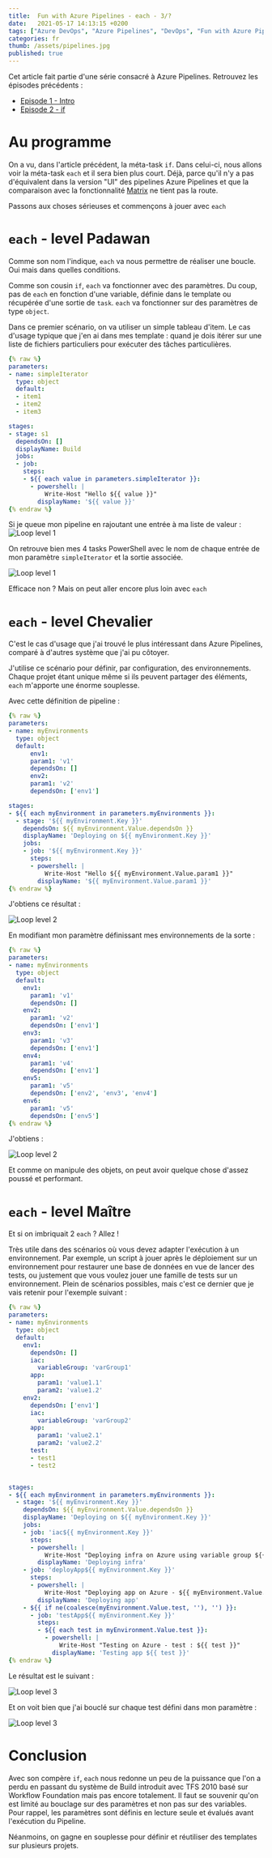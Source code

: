 ```yaml
---
title:  Fun with Azure Pipelines - each - 3/?
date:   2021-05-17 14:13:15 +0200
tags: ["Azure DevOps", "Azure Pipelines", "DevOps", "Fun with Azure Pipelines"]
categories: fr
thumb: /assets/pipelines.jpg
published: true
---
```


Cet article fait partie d'une série consacré à Azure Pipelines. Retrouvez les épisodes précédents :

- [Episode 1 - Intro](/fr/2021/04/12/fun-wit-azure-pipelines-1.html)
- [Episode 2 - if](/fr/2021/05/13/fun-wit-azure-pipelines-2.html)

# Au programme

On a vu, dans l'article précédent, la méta-task ```if```. Dans celui-ci, nous allons voir la méta-task ```each``` et il sera bien plus court. Déjà, parce qu'il n'y a pas d'équivalent dans la version "UI" des pipelines Azure Pipelines et que la comparaison avec la fonctionnalité [Matrix](https://docs.microsoft.com/en-us/azure/devops/pipelines/yaml-schema?view=azure-devops&tabs=schema%2Cparameter-schema#matrix) ne tient pas la route.

Passons aux choses sérieuses et commençons à jouer avec ```each```

# ```each``` - level Padawan

Comme son nom l'indique, ```each``` va nous permettre de réaliser une boucle. Oui mais dans quelles conditions.

Comme son cousin ```if```, ```each``` va fonctionner avec des paramètres. Du coup, pas de ```each``` en fonction d'une variable, définie dans le template ou récupérée d'une sortie de ```task```. ```each``` va fonctionner sur des paramètres de type ```object```.

Dans ce premier scénario, on va utiliser un simple tableau d'item. Le cas d'usage typique que j'en ai dans mes template : quand je dois itérer sur une liste de fichiers particuliers pour exécuter des tâches particulières.

```yaml
{% raw %}
parameters:
- name: simpleIterator
  type: object
  default:
  - item1
  - item2
  - item3

stages:
- stage: s1
  dependsOn: []
  displayName: Build
  jobs:
  - job:
    steps:
    - ${{ each value in parameters.simpleIterator }}:
      - powershell: |
          Write-Host "Hello ${{ value }}"
        displayName: '${{ value }}'
{% endraw %}
```

Si je queue mon pipeline en rajoutant une entrée à ma liste de valeur :
![Loop level 1](/assets/fun-with-pipe-3/loop-level1-queue-param.png)

On retrouve bien mes 4 tasks PowerShell avec le nom de chaque entrée de mon paramètre ```simpleIterator``` et la sortie associée.

![Loop level 1](/assets/fun-with-pipe-3/loop-level1.png)

Efficace non ? Mais on peut aller encore plus loin avec ```each```

# ```each``` - level Chevalier

C'est le cas d'usage que j'ai trouvé le plus intéressant dans Azure Pipelines, comparé à d'autres système que j'ai pu côtoyer.

J'utilise ce scénario pour définir, par configuration, des environnements. Chaque projet étant unique même si ils peuvent partager des éléments, ```each``` m'apporte une énorme souplesse.

Avec cette définition de pipeline :

```yaml
{% raw %}
parameters:
- name: myEnvironments
  type: object
  default:
      env1:
      param1: 'v1'
      dependsOn: []
      env2:
      param1: 'v2'
      dependsOn: ['env1']

stages:
- ${{ each myEnvironment in parameters.myEnvironments }}:
  - stage: '${{ myEnvironment.Key }}'
    dependsOn: ${{ myEnvironment.Value.dependsOn }}
    displayName: 'Deploying on ${{ myEnvironment.Key }}'
    jobs:
    - job: '${{ myEnvironment.Key }}'
      steps:
      - powershell: |
          Write-Host "Hello ${{ myEnvironment.Value.param1 }}"
        displayName: '${{ myEnvironment.Value.param1 }}'
{% endraw %}
```

J'obtiens ce résultat :

![Loop level 2](/assets/fun-with-pipe-3/loop-level2-2envs.png)

En modifiant mon paramètre définissant mes environnements de la sorte :

```yaml
{% raw %}
parameters:
- name: myEnvironments
  type: object
  default:
    env1:
      param1: 'v1'
      dependsOn: []
    env2:
      param1: 'v2'
      dependsOn: ['env1']
    env3:
      param1: 'v3'
      dependsOn: ['env1']
    env4:
      param1: 'v4'
      dependsOn: ['env1']
    env5:
      param1: 'v5'
      dependsOn: ['env2', 'env3', 'env4']
    env6:
      param1: 'v5'
      dependsOn: ['env5']
{% endraw %}
```

J'obtiens :

![Loop level 2](/assets/fun-with-pipe-3/loop-level2-6envs.png)

Et comme on manipule des objets, on peut avoir quelque chose d'assez poussé et performant.

# ```each``` - level Maître

Et si on imbriquait 2 ```each``` ? Allez !

Très utile dans des scénarios où vous devez adapter l'exécution à un environnement. Par exemple, un script à jouer après le déploiement sur un environnement pour restaurer une base de données en vue de lancer des tests, ou justement que vous voulez jouer une famille de tests sur un environnement. Plein de scénarios possibles, mais c'est ce dernier que je vais retenir pour l'exemple suivant :

```yaml
{% raw %}
parameters:
- name: myEnvironments
  type: object
  default:
    env1:
      dependsOn: []
      iac:
        variableGroup: 'varGroup1'
      app:
        param1: 'value1.1'
        param2: 'value1.2'
    env2:
      dependsOn: ['env1']
      iac:
        variableGroup: 'varGroup2'
      app:
        param1: 'value2.1'
        param2: 'value2.2'
      test:
      - test1
      - test2


stages:
- ${{ each myEnvironment in parameters.myEnvironments }}:
  - stage: '${{ myEnvironment.Key }}'
    dependsOn: ${{ myEnvironment.Value.dependsOn }}
    displayName: 'Deploying on ${{ myEnvironment.Key }}'
    jobs:
    - job: 'iac${{ myEnvironment.Key }}'
      steps:
      - powershell: |
          Write-Host "Deploying infra on Azure using variable group ${{ myEnvironment.Value.iac.variableGroup }}"
        displayName: 'Deploying infra'
    - job: 'deployApp${{ myEnvironment.Key }}'
      steps:
      - powershell: |
          Write-Host "Deploying app on Azure - ${{ myEnvironment.Value.app.param1 }}"
        displayName: 'Deploying app'
    - ${{ if ne(coalesce(myEnvironment.Value.test, ''), '') }}:
      - job: 'testApp${{ myEnvironment.Key }}'
        steps:
        - ${{ each test in myEnvironment.Value.test }}:
          - powershell: |
              Write-Host "Testing on Azure - test : ${{ test }}"
            displayName: 'Testing app ${{ test }}'
{% endraw %}
```

Le résultat est le suivant :

![Loop level 3](/assets/fun-with-pipe-3/loop-level3.png)

Et on voit bien que j'ai bouclé sur chaque test défini dans mon paramètre :

![Loop level 3](/assets/fun-with-pipe-3/loop-level3-details.png)

# Conclusion

Avec son compère ```if```, ```each``` nous redonne un peu de la puissance que l'on a perdu en passant du système de Build introduit avec TFS 2010 basé sur Workflow Foundation mais pas encore totalement. Il faut se souvenir qu'on est limité au bouclage sur des paramètres et non pas sur des variables. Pour rappel, les paramètres sont définis en lecture seule et évalués avant l'exécution du Pipeline.

Néanmoins, on gagne en souplesse pour définir et réutiliser des templates sur plusieurs projets.
